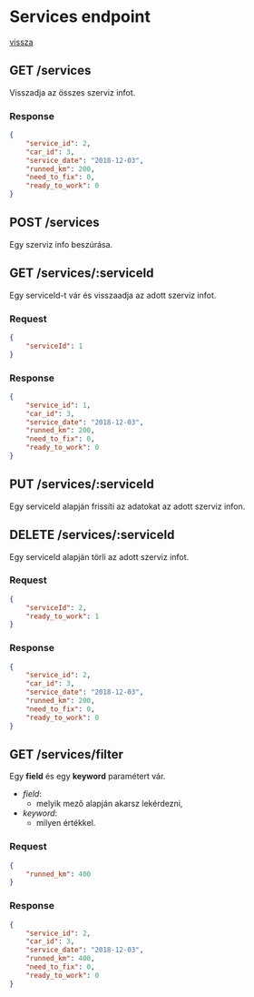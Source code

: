 # Services endpoint

[vissza](index.md)

## **GET** /services
Visszadja az összes szerviz infot.
	
### Response
```json
{
	"service_id": 2,	
	"car_id": 3,	
	"service_date": "2018-12-03",	
	"runned_km": 200,	
	"need_to_fix": 0,	
	"ready_to_work": 0
}
```

## **POST** /services
Egy szerviz info beszúrása.

## **GET** /services/:serviceId
Egy serviceId-t vár és visszaadja az adott szerviz infot.

### Request
```json
{
	"serviceId": 1
}
```

### Response
```json
{
	"service_id": 1,	
	"car_id": 3,	
	"service_date": "2018-12-03",	
	"runned_km": 200,	
	"need_to_fix": 0,	
	"ready_to_work": 0
}
```

## **PUT** /services/:serviceId
Egy serviceId alapján frissíti az adatokat az adott szerviz infon.

## **DELETE** /services/:serviceId
Egy serviceId alapján törli az adott szerviz infot.

### Request
```json
{
	"serviceId": 2,
	"ready_to_work": 1
}
```

### Response
```json
{
	"service_id": 2,	
	"car_id": 3,	
	"service_date": "2018-12-03",	
	"runned_km": 200,	
	"need_to_fix": 0,	
	"ready_to_work": 0
}
```

## **GET** /services/filter
Egy **field** és egy **keyword** paramétert vár.
* *field*: 
	* melyik mező alapján akarsz lekérdezni,
* *keyword*: 
	* milyen értékkel.

### Request
```json
{
	"runned_km": 400
}
```
### Response
```json
{
	"service_id": 2,	
	"car_id": 3,	
	"service_date": "2018-12-03",	
	"runned_km": 400,	
	"need_to_fix": 0,	
	"ready_to_work": 0
}
```




